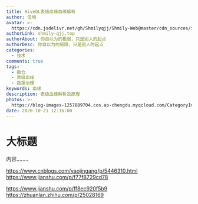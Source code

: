 ```yaml
---
title: HiveQL表级血缘血缘解析
author: 佳境
avatar: >-
  https://cdn.jsdelivr.net/gh/Shmilyqjj/Shmily-Web@master/cdn_sources/img/custom/avatar.jpg
authorLink: shmily-qjj.top
authorAbout: 你自以为的极限，只是别人的起点
authorDesc: 你自以为的极限，只是别人的起点
categories:
  - 技术
comments: true
tags:
  - 数仓
  - 表级血缘
  - 数据治理
keywords: 血缘
description: 表级血缘解析及原理
photos: >-
  https://blog-images-1257889704.cos.ap-chengdu.myqcloud.com/CategoryImages/technology/tech06.jpg
date: 2020-10-21 12:16:00
---
```

# 大标题  
内容........


https://www.cnblogs.com/yaojingang/p/5446310.html
https://www.jianshu.com/p/f77f8729cd78



https://www.jianshu.com/p/ff8ec920f5b9
https://zhuanlan.zhihu.com/p/25028169
